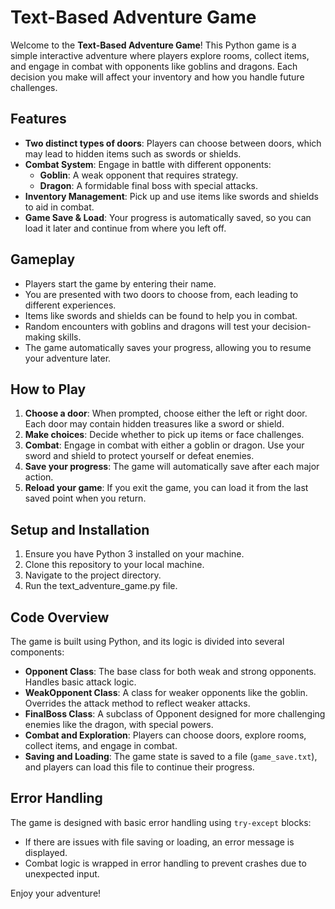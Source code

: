 # Text-Based Adventure Game

Welcome to the **Text-Based Adventure Game**! This Python game is a simple interactive adventure where players explore rooms, collect items, and engage in combat with opponents like goblins and dragons. Each decision you make will affect your inventory and how you handle future challenges.

## Features

- **Two distinct types of doors**: Players can choose between doors, which may lead to hidden items such as swords or shields.
- **Combat System**: Engage in battle with different opponents:
  - **Goblin**: A weak opponent that requires strategy.
  - **Dragon**: A formidable final boss with special attacks.
- **Inventory Management**: Pick up and use items like swords and shields to aid in combat.
- **Game Save & Load**: Your progress is automatically saved, so you can load it later and continue from where you left off.

## Gameplay

- Players start the game by entering their name.
- You are presented with two doors to choose from, each leading to different experiences.
- Items like swords and shields can be found to help you in combat.
- Random encounters with goblins and dragons will test your decision-making skills.
- The game automatically saves your progress, allowing you to resume your adventure later.

## How to Play

1. **Choose a door**: When prompted, choose either the left or right door. Each door may contain hidden treasures like a sword or shield.
2. **Make choices**: Decide whether to pick up items or face challenges.
3. **Combat**: Engage in combat with either a goblin or dragon. Use your sword and shield to protect yourself or defeat enemies.
4. **Save your progress**: The game will automatically save after each major action.
5. **Reload your game**: If you exit the game, you can load it from the last saved point when you return.

## Setup and Installation

1. Ensure you have Python 3 installed on your machine.
2. Clone this repository to your local machine.
3. Navigate to the project directory.
4. Run the text_adventure_game.py file.


## Code Overview

The game is built using Python, and its logic is divided into several components:

- **Opponent Class**: The base class for both weak and strong opponents. Handles basic attack logic.
- **WeakOpponent Class**: A class for weaker opponents like the goblin. Overrides the attack method to reflect weaker attacks.
- **FinalBoss Class**: A subclass of Opponent designed for more challenging enemies like the dragon, with special powers.
- **Combat and Exploration**: Players can choose doors, explore rooms, collect items, and engage in combat.
- **Saving and Loading**: The game state is saved to a file (`game_save.txt`), and players can load this file to continue their progress.

## Error Handling

The game is designed with basic error handling using `try-except` blocks:
- If there are issues with file saving or loading, an error message is displayed.
- Combat logic is wrapped in error handling to prevent crashes due to unexpected input.

Enjoy your adventure!

